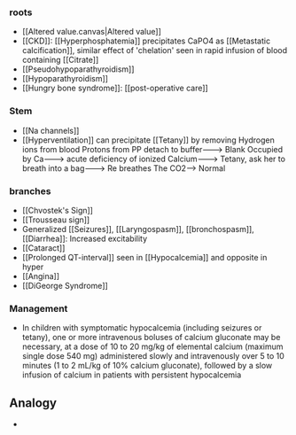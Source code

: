 ### roots
- [[Altered value.canvas|Altered value]] 
- [[CKD]]: [[Hyperphosphatemia]] precipitates CaPO4 as [[Metastatic calcification]], similar effect of 'chelation' seen in rapid infusion of blood containing [[Citrate]] 
- [[Pseudohypoparathyroidism]] 
- [[Hypoparathyroidism]] 
- [[Hungry bone syndrome]]: [[post-operative care]] 

### Stem
- [[Na channels]] 
- [[Hyperventilation]] can precipitate [[Tetany]] by removing Hydrogen ions from blood Protons from PP detach to buffer---> Blank Occupied by Ca---> acute deficiency of ionized Calcium---> Tetany, ask her to breath into a bag---> Re breathes The CO2--> Normal

### branches
-  [[Chvostek's Sign]]
- [[Trousseau sign]]
- Generalized [[Seizures]], [[Laryngospasm]], [[bronchospasm]], [[Diarrhea]]: Increased excitability
- [[Cataract]] 
- [[Prolonged QT-interval]] seen in [[Hypocalcemia]] and opposite in hyper
- [[Angina]] 
 - [[DiGeorge Syndrome]]

### Management
- In children with symptomatic hypocalcemia (including seizures or tetany), one or more intravenous boluses of calcium gluconate may be necessary, at a dose of 10 to 20 mg/kg of elemental calcium (maximum single dose 540 mg) administered slowly and intravenously over 5 to 10 minutes (1 to 2 mL/kg of 10% calcium gluconate), followed by a slow infusion of calcium in patients with persistent hypocalcemia

## Analogy
- 